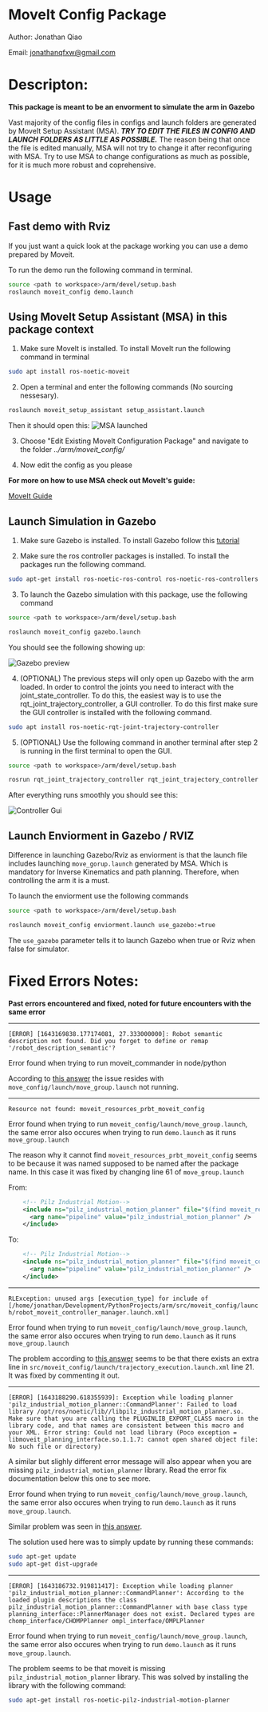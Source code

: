 # MoveIt Config Package

Author: Jonathan Qiao

Email: jonathanqfxw@gmail.com

# Descripton:

**This package is meant to be an envorment to simulate the arm in Gazebo**

Vast majority of the config files in configs and launch folders are generated by MoveIt Setup Assistant (MSA). ***TRY TO EDIT THE FILES IN CONFIG AND LAUNCH FOLDERS AS LITTLE AS POSSIBLE.*** The reason being that once the file is edited manually, MSA will not try to change it after reconfiguring with MSA. Try to use MSA to change configurations as much as possible, for it is much more robust and coprehensive.

# Usage

## Fast demo with Rviz

If you just want a quick look at the package working you can use a demo prepared by Moveit.

To run the demo run the following command in terminal.
```bash
source <path to workspace>/arm/devel/setup.bash
roslaunch moveit_config demo.launch
```

## Using MoveIt Setup Assistant (MSA) in this package context

1. Make sure MoveIt is installed. To install MoveIt run the following command in terminal

```bash
sudo apt install ros-noetic-moveit
```

2. Open a terminal and enter the following commands (No sourcing nessesary).

```bash
roslaunch moveit_setup_assistant setup_assistant.launch
```

Then it should open this:
![MSA launched](./MoveIt_setup_assistant_launch.png)

3. Choose "Edit Existing MoveIt Configuration Package" and navigate to the folder *../arm/moveit_config/*

4. Now edit the config as you please


**For more on how to use MSA check out MoveIt's guide:**

[MoveIt Guide](https://ros-planning.github.io/moveit_tutorials/doc/setup_assistant/setup_assistant_tutorial.html)


## Launch Simulation in Gazebo

1. Make sure Gazebo is installed. To install Gazebo follow this [tutorial](https://gazebosim.org/tutorials?tut=ros_installing&cat=connect_ros)

2. Make sure the ros controller packages is installed. To install the packages run the following command.

```bash
sudo apt-get install ros-noetic-ros-control ros-noetic-ros-controllers
```

3. To launch the Gazebo simulation with this package, use the following command

```bash
source <path to workspace>/arm/devel/setup.bash

roslaunch moveit_config gazebo.launch
```

You should see the following showing up:

![Gazebo preview](Gazebo_preview.png)


4. (OPTIONAL) The previous steps will only open up Gazebo with the arm loaded. In order to control the joints you need to interact with the joint_state_controller. To do this, the easiest way is to use the rqt_joint_trajectory_controller, a GUI controller. To do this first make sure the GUI controller is installed with the following command.

```bash
sudo apt install ros-noetic-rqt-joint-trajectory-controller
```
5. (OPTIONAL) Use the following command in another terminal after step 2 is running in the first terminal to open the GUI.

```bash
source <path to workspace>/arm/devel/setup.bash

rosrun rqt_joint_trajectory_controller rqt_joint_trajectory_controller
```

After everything runs smoothly you should see this:

![Controller Gui](./Controller_gui_preview.png)

## Launch Enviorment in Gazebo / RVIZ

Difference in launching Gazebo/Rviz as enviorment is that the launch file includes launching ```move_gorup.launch``` generated by MSA. Which is mandatory for Inverse Kinematics and path planning. Therefore, when controlling the arm it is a must.

To launch the enviorment use the following commands
```bash
source <path to workspace>/arm/devel/setup.bash

roslaunch moveit_config enviorment.launch use_gazebo:=true 
```

The ```use_gazebo``` parameter tells it to launch Gazebo when true or Rviz when false for simulator. 


# Fixed Errors Notes:
**Past errors encountered and fixed, noted for future encounters with the same error** 

---
```[ERROR] [1643169838.177174081, 27.333000000]: Robot semantic description not found. Did you forget to define or remap '/robot_description_semantic'?```

Error found when trying to run moveit_commander in node/python

According to [this answer](https://answers.ros.org/question/258298/robot-semantic-description-not-found/) the issue resides with ``move_config/launch/move_group.launch`` not running.

---
```Resource not found: moveit_resources_prbt_moveit_config```

Error found when trying to run ``moveit_config/launch/move_group.launch``, the same error also occures when trying to run ``demo.launch`` as it runs ``move_group.launch``

The reason why it cannot find ``moveit_resources_prbt_moveit_config`` seems to be because it was named supposed to be named after the package name. In this case it was fixed by changing line 61 of ``move_group.launch``

From:
```xml
    <!-- Pilz Industrial Motion-->
    <include ns="pilz_industrial_motion_planner" file="$(find moveit_resources_prbt_moveit_config)/launch/planning_pipeline.launch.xml">
      <arg name="pipeline" value="pilz_industrial_motion_planner" />
    </include>
```

To:
```xml
    <!-- Pilz Industrial Motion-->
    <include ns="pilz_industrial_motion_planner" file="$(find moveit_config)/launch/planning_pipeline.launch.xml">
      <arg name="pipeline" value="pilz_industrial_motion_planner" />
    </include>
```

---
```RLException: unused args [execution_type] for include of [/home/jonathan/Development/PythonProjects/arm/src/moveit_config/launch/robot_moveit_controller_manager.launch.xml]```

Error found when trying to run ``moveit_config/launch/move_group.launch``, the same error also occures when trying to run ``demo.launch`` as it runs ``move_group.launch``

The problem according to [this answer](https://answers.ros.org/question/378891/cannot-connect-moveit-with-gazebo/) seems to be that there exists an extra line in ``src/moveit_config/launch/trajectory_execution.launch.xml`` line 21. It was fixed by commenting it out.

---
```[ERROR] [1643188290.618355939]: Exception while loading planner 'pilz_industrial_motion_planner::CommandPlanner': Failed to load library /opt/ros/noetic/lib//libpilz_industrial_motion_planner.so. Make sure that you are calling the PLUGINLIB_EXPORT_CLASS macro in the library code, and that names are consistent between this macro and your XML. Error string: Could not load library (Poco exception = libmoveit_planning_interface.so.1.1.7: cannot open shared object file: No such file or directory)```

A similar but slighly different error message will also appear when you are missing ``pilz_industrial_motion_planner`` library. Read the error fix documentation below this one to see more.

Error found when trying to run ``moveit_config/launch/move_group.launch``, the same error also occures when trying to run ``demo.launch`` as it runs ``move_group.launch``.

Similar problem was seen in [this answer](https://answers.ros.org/question/194341/rviz-motion_planning-error-failed-to-load-library/). 

The solution used here was to simply update by running these commands:
```bash
sudo apt-get update
sudo apt-get dist-upgrade
```

---
```[ERROR] [1643186732.919811417]: Exception while loading planner 'pilz_industrial_motion_planner::CommandPlanner': According to the loaded plugin descriptions the class pilz_industrial_motion_planner::CommandPlanner with base class type planning_interface::PlannerManager does not exist. Declared types are  chomp_interface/CHOMPPlanner ompl_interface/OMPLPlanner```

Error found when trying to run ``moveit_config/launch/move_group.launch``, the same error also occures when trying to run ``demo.launch`` as it runs ``move_group.launch``.

The problem seems to be that moveit is missing ``pilz_industrial_motion_planner`` library. This was solved by installing the library with the following command:
```bash
sudo apt-get install ros-noetic-pilz-industrial-motion-planner
```


